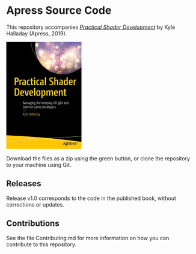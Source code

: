 # Apress Source Code

This repository accompanies [*Practical Shader Development*](https://www.apress.com/9781484244562) by Kyle Halladay (Apress, 2019).

[comment]: #cover
![Cover image](9781484244562.jpg)

Download the files as a zip using the green button, or clone the repository to your machine using Git.

## Releases

Release v1.0 corresponds to the code in the published book, without corrections or updates.

## Contributions

See the file Contributing.md for more information on how you can contribute to this repository.